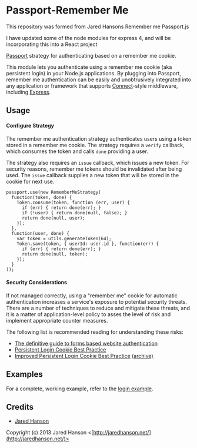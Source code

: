 # Passport-Remember Me

This repository was formed from Jared Hansons Remember me Passport.js

I have updated some of the node modules for express 4, and will be incorporating this into a React project


[Passport](http://passportjs.org/) strategy for authenticating based on a
remember me cookie.

This module lets you authenticate using a remember me cookie (aka persistent
login) in your Node.js applications.  By plugging into Passport, remember me
authentication can be easily and unobtrusively integrated into any application
or framework that supports [Connect](http://www.senchalabs.org/connect/)-style
middleware, including [Express](http://expressjs.com/).

## Usage

#### Configure Strategy

The remember me authentication strategy authenticates users using a token stored
in a remember me cookie.  The strategy requires a `verify` callback, which
consumes the token and calls `done` providing a user.

The strategy also requires an `issue` callback, which issues a new token.  For
security reasons, remember me tokens should be invalidated after being used.
The `issue` callback supplies a new token that will be stored in the cookie for
next use.

    passport.use(new RememberMeStrategy(
      function(token, done) {
        Token.consume(token, function (err, user) {
          if (err) { return done(err); }
          if (!user) { return done(null, false); }
          return done(null, user);
        });
      },
      function(user, done) {
        var token = utils.generateToken(64);
        Token.save(token, { userId: user.id }, function(err) {
          if (err) { return done(err); }
          return done(null, token);
        });
      }
    ));




#### Security Considerations

If not managed correctly, using a "remember me" cookie for automatic
authentication increases a service's exposure to potential security threats.
There are a number of techniques to reduce and mitigate these threats, and it
is a matter of application-level policy to asses the level of risk and implement
appropriate counter measures.

The following list is recommended reading for understanding these risks:

- [The definitive guide to forms based website authentication](http://stackoverflow.com/questions/549/the-definitive-guide-to-forms-based-website-authentication)
- [Persistent Login Cookie Best Practice](http://fishbowl.pastiche.org/2004/01/19/persistent_login_cookie_best_practice/)
- [Improved Persistent Login Cookie Best Practice](http://jaspan.com/improved_persistent_login_cookie_best_practice) [(archive)](http://web.archive.org/web/20130214051957/http://jaspan.com/improved_persistent_login_cookie_best_practice)

## Examples

For a complete, working example, refer to the [login example](https://github.com/jaredhanson/passport-remember-me/tree/master/examples/login).

## Credits

  - [Jared Hanson](http://github.com/jaredhanson)

Copyright (c) 2013 Jared Hanson <[http://jaredhanson.net/](http://jaredhanson.net/)>
